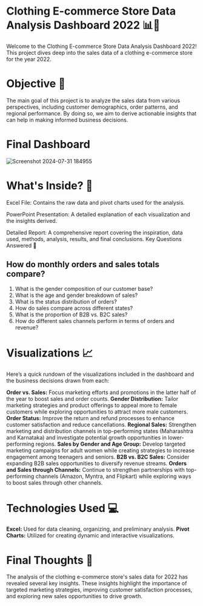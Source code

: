# Clothing E-commerce Store Data Analysis Dashboard 2022 📊👗
Welcome to the Clothing E-commerce Store Data Analysis Dashboard 2022! This project dives deep into the sales data of a clothing e-commerce store for the year 2022.

# Objective 🎯
The main goal of this project is to analyze the sales data from various perspectives, including customer demographics, order patterns, and regional performance. By doing so, we aim to derive actionable insights that can help in making informed business decisions.

# Final Dashboard
![Screenshot 2024-07-31 184955](https://github.com/user-attachments/assets/dd8bd73d-bf91-47ed-b3b1-f4d557328f5e)

# What's Inside? 📂

Excel File: Contains the raw data and pivot charts used for the analysis.

PowerPoint Presentation: A detailed explanation of each visualization and the insights derived.

Detailed Report: A comprehensive report covering the inspiration, data used, methods, analysis, results, and final conclusions.
Key Questions Answered 🧐

## How do monthly orders and sales totals compare?
1. What is the gender composition of our customer base?
2. What is the age and gender breakdown of sales?
3. What is the status distribution of orders?
4. How do sales compare across different states?
5. What is the proportion of B2B vs. B2C sales?
6. How do different sales channels perform in terms of orders and revenue?

# Visualizations 📈
Here’s a quick rundown of the visualizations included in the dashboard and the business decisions drawn from each:

**Order vs. Sales:** Focus marketing efforts and promotions in the latter half of the year to boost sales and order counts.
**Gender Distribution:** Tailor marketing strategies and product offerings to appeal more to female customers while exploring opportunities to attract more male customers.
**Order Status:** Improve the return and refund processes to enhance customer satisfaction and reduce cancellations.
**Regional Sales:** Strengthen marketing and distribution channels in top-performing states (Maharashtra and Karnataka) and investigate potential growth opportunities in lower-performing regions.
**Sales by Gender and Age Group:** Develop targeted marketing campaigns for adult women while creating strategies to increase engagement among teenagers and seniors.
**B2B vs. B2C Sales:** Consider expanding B2B sales opportunities to diversify revenue streams.
**Orders and Sales through Channels:** Continue to strengthen partnerships with top-performing channels (Amazon, Myntra, and Flipkart) while exploring ways to boost sales through other channels.

# Technologies Used 💻
**Excel:** Used for data cleaning, organizing, and preliminary analysis.
**Pivot Charts:** Utilized for creating dynamic and interactive visualizations.

# Final Thoughts 🏁
The analysis of the clothing e-commerce store's sales data for 2022 has revealed several key insights. These insights highlight the importance of targeted marketing strategies, improving customer satisfaction processes, and exploring new sales opportunities to drive growth.
